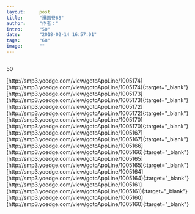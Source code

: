 ```yaml
---
layout:     post
title:      "漫画卷68"
author:     "作者："
intro:      "50"
date:       "2018-02-14 16:57:01"
tags:       "68"
image:      ""
---
```

<div style="text-align: center">
<p><img src=""/></p>
</div>
<p class="post-meta">
<span>50</span>
</p>
[http://smp3.yoedge.com/view/gotoAppLine/1005174](http://smp3.yoedge.com/view/gotoAppLine/1005174){:target="_blank"}
[http://smp3.yoedge.com/view/gotoAppLine/1005173](http://smp3.yoedge.com/view/gotoAppLine/1005173){:target="_blank"}
[http://smp3.yoedge.com/view/gotoAppLine/1005172](http://smp3.yoedge.com/view/gotoAppLine/1005172){:target="_blank"}
[http://smp3.yoedge.com/view/gotoAppLine/1005170](http://smp3.yoedge.com/view/gotoAppLine/1005170){:target="_blank"}
[http://smp3.yoedge.com/view/gotoAppLine/1005167](http://smp3.yoedge.com/view/gotoAppLine/1005167){:target="_blank"}
[http://smp3.yoedge.com/view/gotoAppLine/1005166](http://smp3.yoedge.com/view/gotoAppLine/1005166){:target="_blank"}
[http://smp3.yoedge.com/view/gotoAppLine/1005165](http://smp3.yoedge.com/view/gotoAppLine/1005165){:target="_blank"}
[http://smp3.yoedge.com/view/gotoAppLine/1005164](http://smp3.yoedge.com/view/gotoAppLine/1005164){:target="_blank"}
[http://smp3.yoedge.com/view/gotoAppLine/1005161](http://smp3.yoedge.com/view/gotoAppLine/1005161){:target="_blank"}
[http://smp3.yoedge.com/view/gotoAppLine/1005160](http://smp3.yoedge.com/view/gotoAppLine/1005160){:target="_blank"}


